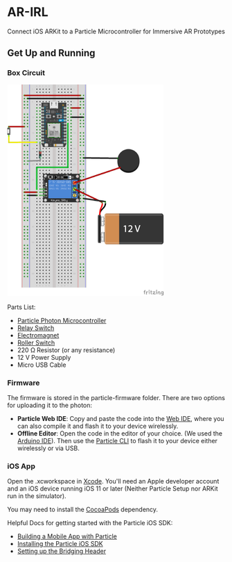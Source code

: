 # AR-IRL

Connect iOS ARKit to a Particle Microcontroller for Immersive AR Prototypes


## Get Up and Running

### Box Circuit

![Circuit Diagram](https://raw.githubusercontent.com/istrategylabs/ar-irl/master/images/ar-irl-circuit_fritzing.png)

Parts List:

* [Particle Photon Microcontroller](https://docs.particle.io/guide/getting-started/intro/photon/)
* [Relay Switch](https://www.amazon.com/gp/product/B00VRUAHLE/ref=oh_aui_detailpage_o03_s00?ie=UTF8&psc=1)
* [Electromagnet](https://www.amazon.com/gp/product/B01N3387AA/ref=oh_aui_detailpage_o03_s00?ie=UTF8&psc=1)
* [Roller Switch](https://www.amazon.com/WINOMO-Micro-Switch-Roller-Action/dp/B01HHPD22S/ref=sr_1_7?ie=UTF8&qid=1526401363&sr=8-7&keywords=roller+switch)
* 220 Ω Resistor (or any resistance)
* 12 V Power Supply
* Micro USB Cable

### Firmware

The firmware is stored in the particle-firmware folder. There are two options for uploading it to the photon:

* **Particle Web IDE**: Copy and paste the code into the [Web IDE](https://build.particle.io/build/new), where you can also compile it and flash it to your device wirelessly.
* **Offline Editor**: Open the code in the editor of your choice. (We used the [Arduino IDE](https://www.arduino.cc/en/Main/Software)). Then use the [Particle CLI](https://docs.particle.io/guide/tools-and-features/cli/photon/) to flash it to your device either wirelessly or via USB.

### iOS App

Open the .xcworkspace in [Xcode](https://developer.apple.com/xcode/). You'll need an Apple developer account and an iOS device running iOS 11 or later (Neither Particle Setup nor ARKit run in the simulator).

You may need to install the [CocoaPods](https://cocoapods.org/) dependency. 

Helpful Docs for getting started with the Particle iOS SDK:

* [Building a Mobile App with Particle](https://docs.particle.io/guide/how-to-build-a-product/mobile-app/)
* [Installing the Particle iOS SDK](https://docs.particle.io/reference/ios/#installation)
* [Setting up the Bridging Header](https://community.particle.io/t/mobile-sdk-building-the-bridge-from-swift-to-objective-c/12020)



